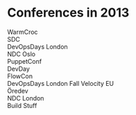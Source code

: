 Conferences in 2013
====

WarmCroc  
SDC  
DevOpsDays London  
NDC Oslo  
PuppetConf  
DevDay  
FlowCon  
DevOpsDays London Fall
Velocity EU  
Öredev  
NDC London  
Build Stuff  



